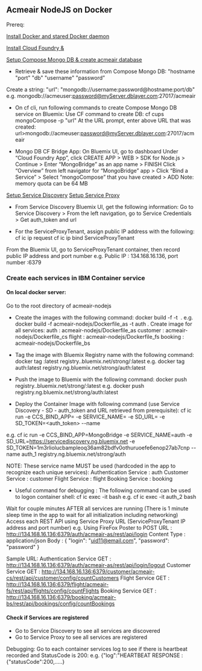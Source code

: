 ## Acmeair NodeJS on Docker 

Prereq:

[Install Docker and stared Docker daemon](https://docs.docker.com/installation/)

[Install Cloud Foundry & ](http://docs.cloudfoundry.org/cf-cli/)

[Setup Compose Mongo DB & create acmeair database](https://www.compose.io/mongodb/)

* Retrieve & save these information from Compose Mongo DB:
"hostname
"port" "db" "username" "password”

Create a string:
"url": "mongodb://username:password@hostname:port/db"
e.g. mongodb://acmeuser:password@myServer.dblayer.com:27017/acmeair

* On cf cli, run following commands to create Compose Mongo DB service on Bluemix:
Use CF command to create DB:
cf cups mongoCompose -p "url"
At the URL prompt, enter above URL that was created:
url>mongodb://acmeuser:password@myServer.dblayer.com:27017/acmeair

* Mongo DB CF Bridge App:
On Bluemix UI, go to dashboard
Under “Cloud Foundry App”, click CREATE APP > WEB > SDK for Node.js > Continue > Enter “MongoBridge” as an app name > FINISH
Click “Overview” from left navigator for “MongoBridge” app > Click “Bind a Service” > Select “mongoCompose” that you have created > ADD
Note: memory quota can be 64 MB

[Setup Service Discovery](https://console.ng.bluemix.net/docs/services/ServiceDiscovery/index.html)
[Setup Service Proxy](https://console.ng.bluemix.net/docs/services/ServiceProxy/index.html) 

* From Service Discovery Bluemix UI, get the following information:
Go to Service Discovery > From the left navigation, go to Service Credentials > Get auth_token and url 

* For the ServiceProxyTenant, assign public IP address with the following:
cf ic ip request
cf ic ip bind <public IP address> ServiceProxyTenant

From the Bluemix UI, go to ServiceProxyTenant container, then record public IP address and port number
e.g. Public IP : 134.168.16.136, port number :6379

### Create each services in IBM Container service

#### On local docker server:
Go to the root directory of acmeair-nodejs
* Create the images with the following command:
docker build -f <Dockerfile names> -t <image name> .
e.g. docker build -f acmeair-nodejs/Dockerfile_as -t auth .
Create image for all services:
auth : acmeair-nodejs/Dockerfile_as
customer : acmeair-nodejs/Dockerfile_cs
flight : acmeair-nodejs/Dockerfile_fs 
booking : acmeair-nodejs/Dockerfile_bs

* Tag the image with Bluemix Registry name with the following command:
docker tag <image name>:latest registry.<bluemi region>.bluemix.net/strong/<image name>:latest
e.g. docker tag auth:latest registry.ng.bluemix.net/strong/auth:latest

* Push the image to Bluemix with the following command:
docker push registry.<bluemi region>.bluemix.net/strong/<image name>:latest
e.g. docker push registry.ng.bluemix.net/strong/auth:latest

* Deploy the Container Image with following command (use Service Discovery - SD - auth_token and URL retrieved from prerequisite):
cf ic run -e CCS_BIND_APP=<Mongo Bridge App Name> -e SERVICE_NAME=<service name> -e SD_URL=<SD URL> -e SD_TOKEN=<auth_token> --name <container name> <image name>

e.g. cf ic run -e CCS_BIND_APP=MongoBridge -e SERVICE_NAME=auth -e SD_URL=https://servicediscovery.ng.bluemix.net -e SD_TOKEN=1m3rliolucbampleoq36am82bdfv0othuruoefe6enop27ab7cnp --name auth_1 registry.ng.bluemix.net/strong/auth

NOTE: These service name MUST be used (hardcoded in the app to recognize each unique services):
Authentication Service : auth
Customer Service : customer
Flight Service : flight
Booking Service : booking

* Useful command for debugging : The following command can be used to logon container shell:
cf ic exec -it <container name> bash
e.g. cf ic exec -it auth_2 bash

Wait for couple minutes AFTER all services are running (There is 1 minute sleep time in the app to wait for all initialization including networking)
Access each REST API using Service Proxy URL (ServiceProxyTenant IP address and port number)
e.g. Using FireFox Poster to POST
URL : http://134.168.16.136:6379/auth/acmeair-as/rest/api/login
Content Type : application/json
Body : 
{
	"login": "uid11@email.com",
	"password": "password"
}

Sample URL:
Authentication Service GET : http://134.168.16.136:6379/auth/acmeair-as/rest/api/login/logout
Customer Service GET : http://134.168.16.136:6379/customer/acmeair-cs/rest/api/customer/config/countCustomers
Flight Service GET : http://134.168.16.136:6379/flight/acmeair-fs/rest/api/flights/config/countFlights
Booking Service GET : http://134.168.16.136:6379/booking/acmeair-bs/rest/api/bookings/config/countBookings

#### Check if Services are registered
* Go to Service Discovery to see all services are discovered
* Go to Service Proxy to see all services are registered

Debugging:
Go to each container services log to see if there is heartbeat recorded and StatusCode is 200:
e.g. {"log":"HEARTBEAT RESPONSE : {\"statusCode\":200,\.....}
